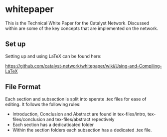 # whitepaper
This is the Technical White Paper for the Catalyst Network. Discussed within are some of the key concepts that are implemented on the network. 

## Set up
Setting up and using LaTeX can be found here: 

https://github.com/catalyst-network/whitepaper/wiki/Using-and-Compiling-LaTeX


## File Format
Each section and subsection is split into sperate .tex files for ease of editing. It follows the following rules:

* Introduction, Conclusion and Abstract are found in tex-files/intro, tex-files/conclusion and tex-files/abstract repectively
* Each section has a dedicaticated folder
* Within the section folders each subsection has a dedicated .tex file. 
